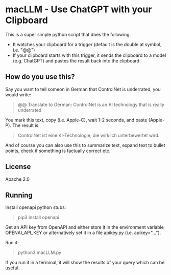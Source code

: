 # macLLM - Use ChatGPT with your Clipboard

This is a super simple python script that does the following:
- It watches your clipboard for a trigger (default is the double at symbol, i.e. "@@")
- If your clipboard starts with this trigger, it sends the clipboard to a model (e.g. ChatGPT) and pastes the result back into the clipboard

## How do you use this?

Say you want to tell someon in German that ControlNet is underrated, you would write:

> @@ Translate to German: ControlNet is an AI technology that is really underrated

You mark this text, copy (i.e. Apple-C), wait 1-2 seconds, and paste (Apple-P). The result is:

> ControlNet ist eine KI-Technologie, die wirklich unterbewertet wird.

And of course you can also use this to summarize text, expand text to bullet points, check if something is factually correct etc.

## License

Apache 2.0

## Running

Install openapi python stubs:
> pip3 install openapi

Get an API key from OpenAPI and either store it in the environment variable OPENAI_API_KEY or alternatively set it in a file apikey.py (i.e. apikey="...").

Run it:
> python3 macLLM.py

If you run it in a terminal, it will show the results of your query which can be useful.
